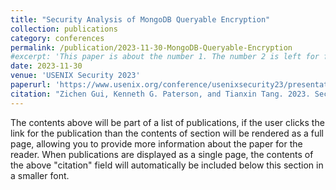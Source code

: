 ```yaml
---
title: "Security Analysis of MongoDB Queryable Encryption"
collection: publications
category: conferences
permalink: /publication/2023-11-30-MongoDB-Queryable-Encryption
#excerpt: 'This paper is about the number 1. The number 2 is left for future work.'
date: 2023-11-30
venue: 'USENIX Security 2023'
paperurl: 'https://www.usenix.org/conference/usenixsecurity23/presentation/gui'
citation: "Zichen Gui, Kenneth G. Paterson, and Tianxin Tang. 2023. Security analysis of MongoDB queryable encryption. In Proceedings of the 32nd USENIX Conference on Security Symposium (SEC '23). USENIX Association, USA, Article 417, 7445–7462."
---
```


The contents above will be part of a list of publications, if the user clicks the link for the publication than the contents of section will be rendered as a full page, allowing you to provide more information about the paper for the reader. When publications are displayed as a single page, the contents of the above "citation" field will automatically be included below this section in a smaller font.
